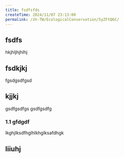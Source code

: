 ```yaml
---
title: fsdfsfds
createTime: 2024/11/07 23:13:00
permalink: /zh-TW/EcologicalConservation/5yZFtQ6C/
---
```



## fsdfs
hkjhljhjhlhj
## fsdkjkj

fgsdgsdfgsd

## kjjkj

gsdfgsdfgs
gsdfgsdfg

### 1.1 gfdgdf


lkghjlksdfhglhlkhglksafdhgk

## liiuhj

